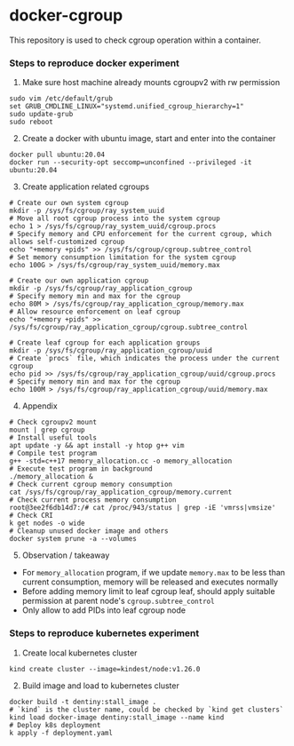 # docker-cgroup
This repository is used to check cgroup operation within a container.

### Steps to reproduce docker experiment
1. Make sure host machine already mounts cgroupv2 with rw permission
```shell
sudo vim /etc/default/grub
set GRUB_CMDLINE_LINUX="systemd.unified_cgroup_hierarchy=1"
sudo update-grub
sudo reboot
```
2. Create a docker with ubuntu image, start and enter into the container
```shell
docker pull ubuntu:20.04
docker run --security-opt seccomp=unconfined --privileged -it ubuntu:20.04
```
3. Create application related cgroups
```shell
# Create our own system cgroup
mkdir -p /sys/fs/cgroup/ray_system_uuid
# Move all root cgroup process into the system cgroup
echo 1 > /sys/fs/cgroup/ray_system_uuid/cgroup.procs
# Specify memory and CPU enforcement for the current cgroup, which allows self-customized cgroup
echo "+memory +pids" >> /sys/fs/cgroup/cgroup.subtree_control
# Set memory consumption limitation for the system cgroup
echo 100G > /sys/fs/cgroup/ray_system_uuid/memory.max

# Create our own application cgroup
mkdir -p /sys/fs/cgroup/ray_application_cgroup
# Specify memory min and max for the cgroup
echo 80M > /sys/fs/cgroup/ray_application_cgroup/memory.max
# Allow resource enforcement on leaf cgroup
echo "+memory +pids" >> /sys/fs/cgroup/ray_application_cgroup/cgroup.subtree_control

# Create leaf cgroup for each application groups
mkdir -p /sys/fs/cgroup/ray_application_cgroup/uuid
# Create `procs` file, which indicates the process under the current cgroup
echo pid >> /sys/fs/cgroup/ray_application_cgroup/uuid/cgroup.procs
# Specify memory min and max for the cgroup
echo 100M > /sys/fs/cgroup/ray_application_cgroup/uuid/memory.max
```
4. Appendix
```shell
# Check cgroupv2 mount
mount | grep cgroup
# Install useful tools
apt update -y && apt install -y htop g++ vim
# Compile test program
g++ -std=c++17 memory_allocation.cc -o memory_allocation
# Execute test program in background
./memory_allocation &
# Check current cgroup memory consumption
cat /sys/fs/cgroup/ray_application_cgroup/memory.current
# Check current process memory consumption
root@3ee2f6db14d7:/# cat /proc/943/status | grep -iE 'vmrss|vmsize'
# Check CRI
k get nodes -o wide
# Cleanup unused docker image and others
docker system prune -a --volumes
```
5. Observation / takeaway
- For `memory_allocation` program, if we update `memory.max` to be less than current consumption, memory will be released and executes normally
- Before adding memory limit to leaf cgroup leaf, should apply suitable permission at parent node's `cgroup.subtree_control`
- Only allow to add PIDs into leaf cgroup node

### Steps to reproduce kubernetes experiment
1. Create local kubernetes cluster
```shell
kind create cluster --image=kindest/node:v1.26.0
```
2. Build image and load to kubernetes cluster
```shell
docker build -t dentiny:stall_image .
# `kind` is the cluster name, could be checked by `kind get clusters`
kind load docker-image dentiny:stall_image --name kind
# Deploy k8s deployment
k apply -f deployment.yaml
```
